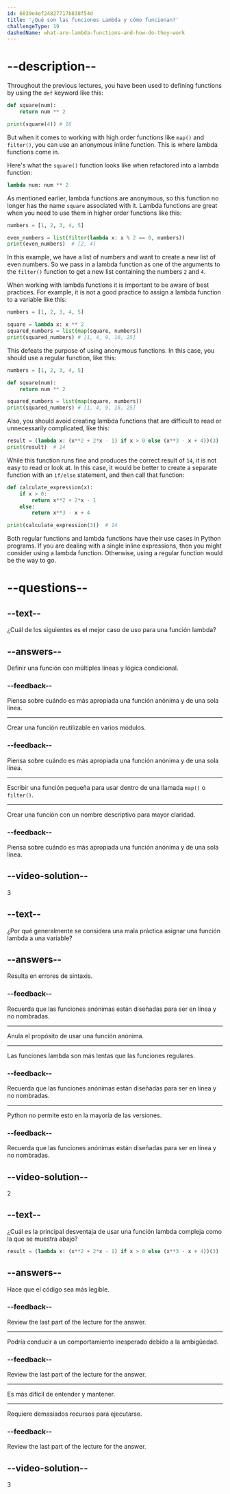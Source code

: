 ```yaml
---
id: 6839e4ef24827717b838f54d
title: '¿Qué son las funciones Lambda y cómo funcionan?'
challengeType: 19
dashedName: what-are-lambda-functions-and-how-do-they-work
---
```


# --description--

Throughout the previous lectures, you have been used to defining functions by using the `def` keyword like this:

```py
def square(num):
    return num ** 2

print(square(4)) # 16
```

But when it comes to working with high order functions like `map()` and `filter()`, you can use an anonymous inline function. This is where lambda functions come in.

Here's what the `square()` function looks like when refactored into a lambda function:

```py
lambda num: num ** 2
```

As mentioned earlier, lambda functions are anonymous, so this function no longer has the name `square` associated with it. Lambda functions are great when you need to use them in higher order functions like this:

```py
numbers = [1, 2, 3, 4, 5]

even_numbers = list(filter(lambda x: x % 2 == 0, numbers))
print(even_numbers)  # [2, 4]
```

In this example, we have a list of numbers and want to create a new list of even numbers. So we pass in a lambda function as one of the arguments to the `filter()` function to get a new list containing the numbers `2` and `4`.

When working with lambda functions it is important to be aware of best practices. For example, it is not a good practice to assign a lambda function to a variable like this:

```py
numbers = [1, 2, 3, 4, 5]

square = lambda x: x ** 2
squared_numbers = list(map(square, numbers))
print(squared_numbers) # [1, 4, 9, 16, 25]
```

This defeats the purpose of using anonymous functions. In this case, you should use a regular function, like this:

```py
numbers = [1, 2, 3, 4, 5]

def square(num):
    return num ** 2

squared_numbers = list(map(square, numbers))
print(squared_numbers) # [1, 4, 9, 16, 25]
```

Also, you should avoid creating lambda functions that are difficult to read or unnecessarily complicated, like this:

```py
result = (lambda x: (x**2 + 2*x - 1) if x > 0 else (x**3 - x + 4))(3)
print(result)  # 14
```

While this function runs fine and produces the correct result of `14`, it is not easy to read or look at. In this case, it would be better to create a separate function with an `if/else` statement, and then call that function:

```py
def calculate_expression(x):
    if x > 0:
        return x**2 + 2*x - 1
    else:
        return x**3 - x + 4

print(calculate_expression(3))  # 14
```

Both regular functions and lambda functions have their use cases in Python programs. If you are dealing with a single inline expressions, then you might consider using a lambda function. Otherwise, using a regular function would be the way to go.

# --questions--

## --text--

¿Cuál de los siguientes es el mejor caso de uso para una función lambda?

## --answers--

Definir una función con múltiples líneas y lógica condicional.

### --feedback--

Piensa sobre cuándo es más apropiada una función anónima y de una sola línea.

---

Crear una función reutilizable en varios módulos.

### --feedback--

Piensa sobre cuándo es más apropiada una función anónima y de una sola línea.

---

Escribir una función pequeña para usar dentro de una llamada `map()` o `filter()`.

---

Crear una función con un nombre descriptivo para mayor claridad.

### --feedback--

Piensa sobre cuándo es más apropiada una función anónima y de una sola línea.

## --video-solution--

3

## --text--

¿Por qué generalmente se considera una mala práctica asignar una función lambda a una variable?

## --answers--

 Resulta en errores de sintaxis.

### --feedback--

Recuerda que las funciones anónimas están diseñadas para ser en línea y no nombradas.

---

Anula el propósito de usar una función anónima.

---

Las funciones lambda son más lentas que las funciones regulares.

### --feedback--

Recuerda que las funciones anónimas están diseñadas para ser en línea y no nombradas.

---

Python no permite esto en la mayoría de las versiones.

### --feedback--

Recuerda que las funciones anónimas están diseñadas para ser en línea y no nombradas.

## --video-solution--

2

## --text--

¿Cuál es la principal desventaja de usar una función lambda compleja como la que se muestra abajo?

```py
result = (lambda x: (x**2 + 2*x - 1) if x > 0 else (x**3 - x + 4))(3)
```

## --answers--

Hace que el código sea más legible.

### --feedback--

Review the last part of the lecture for the answer.

---

Podría conducir a un comportamiento inesperado debido a la ambigüedad.

### --feedback--

Review the last part of the lecture for the answer.

---

Es más difícil de entender y mantener.

---

Requiere demasiados recursos para ejecutarse.

### --feedback--

Review the last part of the lecture for the answer.

## --video-solution--

3
